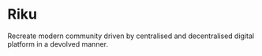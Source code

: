 # Riku
Recreate modern community driven by centralised and decentralised digital platform in a devolved manner.
